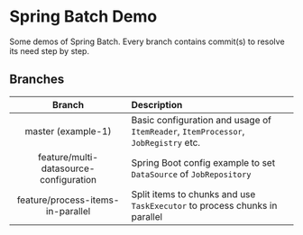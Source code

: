 # Spring Batch Demo

Some demos of Spring Batch. Every branch contains commit(s) to resolve its need step by step.

## Branches

|                 Branch                 | Description                                                                  |
| :------------------------------------: | :--------------------------------------------------------------------------- |
|           master (example-1)           | Basic configuration and usage of `ItemReader`, `ItemProcessor`, `JobRegistry` etc. |
| feature/multi-datasource-configuration | Spring Boot config example to set `DataSource` of `JobRepository`                |
|   feature/process-items-in-parallel    | Split items to chunks and use `TaskExecutor` to process chunks in parallel     |
